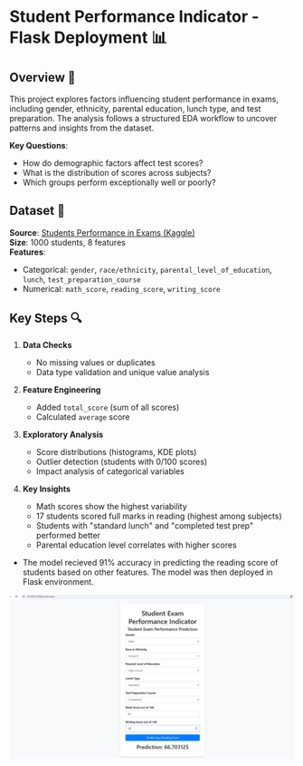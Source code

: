 # Student Performance Indicator - Flask Deployment 📊

## Overview 🎯
This project explores factors influencing student performance in exams, including gender, ethnicity, parental education, lunch type, and test preparation. The analysis follows a structured EDA workflow to uncover patterns and insights from the dataset.

**Key Questions**:
- How do demographic factors affect test scores?
- What is the distribution of scores across subjects?
- Which groups perform exceptionally well or poorly?

## Dataset 📂
**Source**: [Students Performance in Exams (Kaggle)](https://www.kaggle.com/datasets/spscientist/students-performance-in-exams?datasetId=74977)  
**Size**: 1000 students, 8 features  
**Features**:
- Categorical: `gender`, `race/ethnicity`, `parental_level_of_education`, `lunch`, `test_preparation_course`
- Numerical: `math_score`, `reading_score`, `writing_score`

## Key Steps 🔍
1. **Data Checks**  
   - No missing values or duplicates
   - Data type validation and unique value analysis

2. **Feature Engineering**  
   - Added `total_score` (sum of all scores)  
   - Calculated `average` score

3. **Exploratory Analysis**  
   - Score distributions (histograms, KDE plots)  
   - Outlier detection (students with 0/100 scores)  
   - Impact analysis of categorical variables

4. **Key Insights**  
   - Math scores show the highest variability  
   - 17 students scored full marks in reading (highest among subjects)  
   - Students with "standard lunch" and "completed test prep" performed better  
   - Parental education level correlates with higher scores 

- The model recieved 91% accuracy in predicting the reading score of students based on other features. The model was then deployed in Flask environment. 

![Student Performance Indicator](performance-indicator.png)
